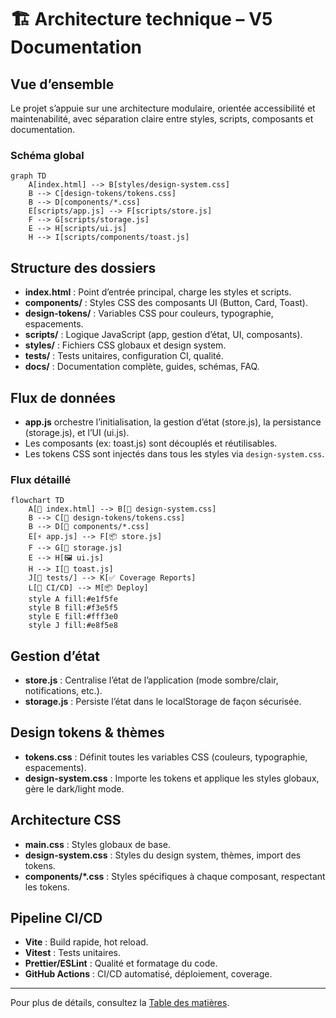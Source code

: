 # 🏗️ Architecture technique – V5 Documentation

## Vue d’ensemble

Le projet s’appuie sur une architecture modulaire, orientée accessibilité et maintenabilité, avec séparation claire entre styles, scripts, composants et documentation.

### Schéma global

```mermaid
graph TD
    A[index.html] --> B[styles/design-system.css]
    B --> C[design-tokens/tokens.css]
    B --> D[components/*.css]
    E[scripts/app.js] --> F[scripts/store.js]
    F --> G[scripts/storage.js]
    E --> H[scripts/ui.js]
    H --> I[scripts/components/toast.js]
```

## Structure des dossiers

- **index.html** : Point d’entrée principal, charge les styles et scripts.
- **components/** : Styles CSS des composants UI (Button, Card, Toast).
- **design-tokens/** : Variables CSS pour couleurs, typographie, espacements.
- **scripts/** : Logique JavaScript (app, gestion d’état, UI, composants).
- **styles/** : Fichiers CSS globaux et design system.
- **tests/** : Tests unitaires, configuration CI, qualité.
- **docs/** : Documentation complète, guides, schémas, FAQ.

## Flux de données

- **app.js** orchestre l’initialisation, la gestion d’état (store.js), la persistance (storage.js), et l’UI (ui.js).
- Les composants (ex: toast.js) sont découplés et réutilisables.
- Les tokens CSS sont injectés dans tous les styles via `design-system.css`.

### Flux détaillé

```mermaid
flowchart TD
    A[📄 index.html] --> B[🎨 design-system.css]
    B --> C[🎯 design-tokens/tokens.css]
    B --> D[🧩 components/*.css]
    E[⚡ app.js] --> F[📦 store.js]
    F --> G[💾 storage.js]
    E --> H[🖼️ ui.js]
    H --> I[🔔 toast.js]
    J[🧪 tests/] --> K[✅ Coverage Reports]
    L[🚀 CI/CD] --> M[📦 Deploy]
    style A fill:#e1f5fe
    style B fill:#f3e5f5
    style E fill:#fff3e0
    style J fill:#e8f5e8
```

## Gestion d’état

- **store.js** : Centralise l’état de l’application (mode sombre/clair, notifications, etc.).
- **storage.js** : Persiste l’état dans le localStorage de façon sécurisée.

## Design tokens & thèmes

- **tokens.css** : Définit toutes les variables CSS (couleurs, typographie, espacements).
- **design-system.css** : Importe les tokens et applique les styles globaux, gère le dark/light mode.

## Architecture CSS

- **main.css** : Styles globaux de base.
- **design-system.css** : Styles du design system, thèmes, import des tokens.
- **components/*.css** : Styles spécifiques à chaque composant, respectant les tokens.

## Pipeline CI/CD

- **Vite** : Build rapide, hot reload.
- **Vitest** : Tests unitaires.
- **Prettier/ESLint** : Qualité et formatage du code.
- **GitHub Actions** : CI/CD automatisé, déploiement, coverage.

---

Pour plus de détails, consultez la [Table des matières](./SUMMARY.md).
